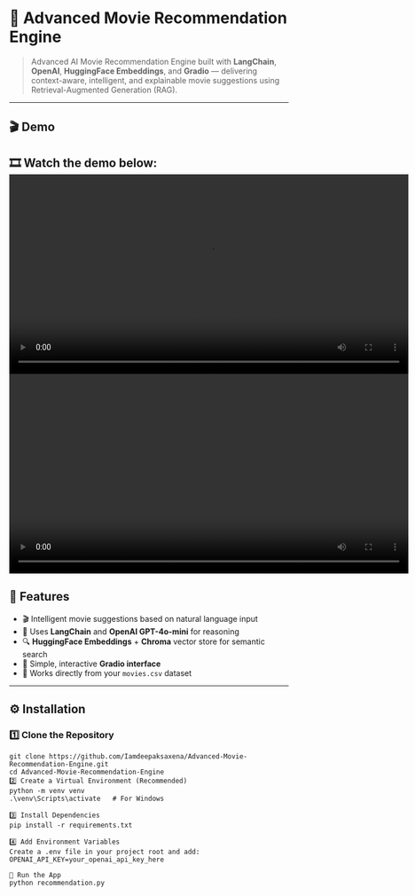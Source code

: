 # 🎥 Advanced Movie Recommendation Engine

> Advanced AI Movie Recommendation Engine built with **LangChain**, **OpenAI**, **HuggingFace Embeddings**, and **Gradio** — delivering context-aware, intelligent, and explainable movie suggestions using Retrieval-Augmented Generation (RAG).

---

## 🎬 Demo
🎞️ Watch the demo below:
<video src="https://github.com/Iamdeepaksaxena/Advanced-Movie-Recommendation-Engine/raw/main/assets/demo.mp4" 
       width="720" 
       controls 
       style="display:block;margin:auto;">
</video>
<video src="https://github.com/Iamdeepaksaxena/Advanced-Movie-Recommendation-Engine/raw/main/assets/demo.mp4"  width="720" controls></video>
---

## 🚀 Features
- 🎬 Intelligent movie suggestions based on natural language input  
- 🧠 Uses **LangChain** and **OpenAI GPT-4o-mini** for reasoning  
- 🔍 **HuggingFace Embeddings** + **Chroma** vector store for semantic search  
- 💬 Simple, interactive **Gradio interface**  
- 📂 Works directly from your `movies.csv` dataset  

---

## ⚙️ Installation

### 1️⃣ Clone the Repository
```
git clone https://github.com/Iamdeepaksaxena/Advanced-Movie-Recommendation-Engine.git
cd Advanced-Movie-Recommendation-Engine
2️⃣ Create a Virtual Environment (Recommended)
python -m venv venv
.\venv\Scripts\activate   # For Windows

3️⃣ Install Dependencies
pip install -r requirements.txt

4️⃣ Add Environment Variables
Create a .env file in your project root and add:
OPENAI_API_KEY=your_openai_api_key_here

🧩 Run the App
python recommendation.py
